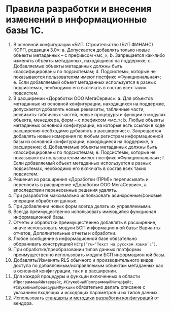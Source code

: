 # Правила разработки и внесения изменений в информационные базы 1С.
1.	В основной конфигурации «БИТ: Строительство (БИТ.ФИНАНС) КОРП, редакция 3.0»:
  a.	Допускается добавлять только новые объекты метаданных – с префиксом «мс_»;
  b.	Запрещается как-либо изменять объекты метаданных, находящиеся на поддержке;
  c.	Добавляемые объекты метаданных должны быть классифицированы по подсистемам;
  d.	Подсистемы, которые не показываются пользователям имеют постфикс «Функциональная»;
  e.	Если добавляемый объект метаданных используется в разных подсистемах, необходимо его включать в состав всех таких подсистем.
2.	В расширении «Доработки ООО МегаСервис»:
  a.	Для объектов метаданных из основной конфигурации, находящихся на поддержке, допускается добавлять новые реквизиты, табличные части, реквизиты табличных частей, новые процедуры и функции в модулях объекта, менеджера, форм – с префиксом «мс_»;
  b.	Любые объекты метаданных основной конфигурации, на которые есть ссылки в коде расширения необходимо добавлять в расширение;
  c.	Запрещается добавлять новые измерения по любым регистрам информационной базы из основной конфигурации, находящиеся на поддержке, в расширение;
  d.	Добавляемые объекты метаданных должны быть классифицированы по подсистемам;
  e.	Подсистемы, которые не показываются пользователям имеют постфикс «Функциональная»;
  f.	Если добавляемый объект метаданных используется в разных подсистемах, необходимо его включать в состав всех таких подсистем.
3.	Решения из расширения «Доработки (ПРМ)» переписывать и переносить в расширение «Доработки ООО МегаСервис», а впоследствии перенесенные решения удалять.
4.	При разработке максимально использовать асинхронные/фоновые операции обработки данных.
5.	При добавлении новых форм всегда делать их управляемыми.
6.	Всегда преимущественно использовать имеющийся функционал информационной базы.
7.	Отчеты и обработки преимущественно добавлять в расширение, иначе использовать модули БСП информационной базы: Варианты отчетов, Дополнительные отчеты и обработки.
8.	Любое сообщение в информационной базе обязательно оборачивать конструкцией `НСтр(“ru=’Текст на русском языке’;”)`.
9.	При обработке/преобразовании типов данных платформы преимущественно использовать модули БСП информационной базы.
10.	Добавлять/Изменять RLS обычного и производительного видов доступа по добавляемым/исправляемым объектам метаданных как в основной конфигурации, так и в расширении.
11.	Для каждой процедуры и функции включенных в области `#ПрограммныйИнтерфейс`, `#СлужебныйПрограммныйИнтерфейс`, `#СлужебныеПроцедурыИФункции` обязательно делать описание с указанием входящих и исходящих параметров и их типов данных.
12.	Использовать [стандарты и методики разработки конфигураций](https://its.1c.ru/db/v8std) от вендора.
